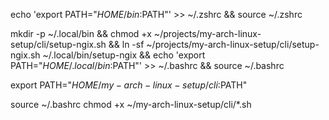 echo 'export PATH="$HOME/bin:$PATH"' >> ~/.zshrc && source ~/.zshrc




mkdir -p ~/.local/bin && chmod +x ~/projects/my-arch-linux-setup/cli/setup-ngix.sh && ln -sf ~/projects/my-arch-linux-setup/cli/setup-ngix.sh ~/.local/bin/setup-ngix && echo 'export PATH="$HOME/.local/bin:$PATH"' >> ~/.bashrc && source ~/.bashrc


export PATH="$HOME/my-arch-linux-setup/cli:$PATH"


source ~/.bashrc
chmod +x ~/my-arch-linux-setup/cli/*.sh

